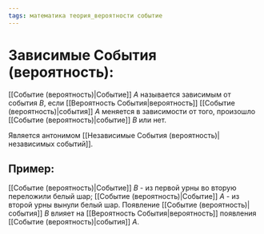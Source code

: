 ```yaml
---
tags: математика теория_вероятности событие
---
```

# Зависимые События (вероятность):
[[Событие (вероятность)|Событие]] $A$ называется зависимым от события $B$, если [[Вероятность События|вероятность]] [[Событие (вероятность)|события]] $A$ меняется в зависимости от того, произошло [[Событие (вероятность)|событие]] $B$ или нет.

Является антонимом [[Независимые События (вероятность)|независимых событий]].

## Пример:
[[Событие (вероятность)|Событие]] $B$ - из первой урны во вторую переложили белый шар;
[[Событие (вероятность)|Событие]] $A$ - из второй урны вынули белый шар.
Появление [[Событие (вероятность)|события]] $B$ влияет на [[Вероятность События|вероятность]] появления [[Событие (вероятность)|события]] $A$.